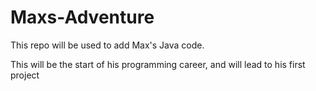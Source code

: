 # Maxs-Adventure

This repo will be used to add Max's Java code.

This will be the start of his programming career, and will lead to his
first project
